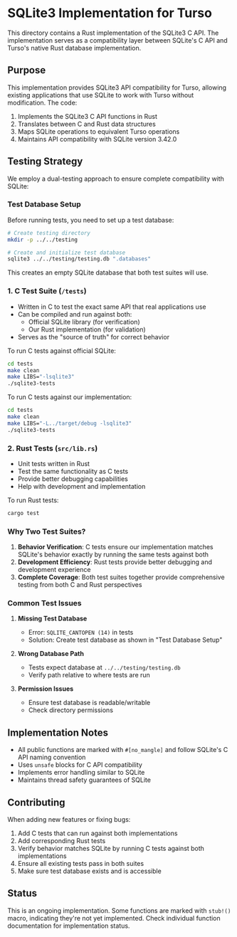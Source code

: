# SQLite3 Implementation for Turso

This directory contains a Rust implementation of the SQLite3 C API. The implementation serves as a compatibility layer between SQLite's C API and Turso's native Rust database implementation.

## Purpose

This implementation provides SQLite3 API compatibility for Turso, allowing existing applications that use SQLite to work with Turso without modification. The code:

1. Implements the SQLite3 C API functions in Rust
2. Translates between C and Rust data structures
3. Maps SQLite operations to equivalent Turso operations
4. Maintains API compatibility with SQLite version 3.42.0

## Testing Strategy

We employ a dual-testing approach to ensure complete compatibility with SQLite:

### Test Database Setup

Before running tests, you need to set up a test database:

```bash
# Create testing directory
mkdir -p ../../testing

# Create and initialize test database
sqlite3 ../../testing/testing.db ".databases"
```

This creates an empty SQLite database that both test suites will use.

### 1. C Test Suite (`/tests`)
- Written in C to test the exact same API that real applications use
- Can be compiled and run against both:
  - Official SQLite library (for verification)
  - Our Rust implementation (for validation)
- Serves as the "source of truth" for correct behavior

To run C tests against official SQLite:
```bash
cd tests
make clean
make LIBS="-lsqlite3"
./sqlite3-tests
```

To run C tests against our implementation:
```bash
cd tests
make clean
make LIBS="-L../target/debug -lsqlite3"
./sqlite3-tests
```

### 2. Rust Tests (`src/lib.rs`)
- Unit tests written in Rust
- Test the same functionality as C tests
- Provide better debugging capabilities
- Help with development and implementation

To run Rust tests:
```bash
cargo test
```

### Why Two Test Suites?

1. **Behavior Verification**: C tests ensure our implementation matches SQLite's behavior exactly by running the same tests against both
2. **Development Efficiency**: Rust tests provide better debugging and development experience
3. **Complete Coverage**: Both test suites together provide comprehensive testing from both C and Rust perspectives

### Common Test Issues

1. **Missing Test Database**
   - Error: `SQLITE_CANTOPEN (14)` in tests
   - Solution: Create test database as shown in "Test Database Setup"

2. **Wrong Database Path**
   - Tests expect database at `../../testing/testing.db`
   - Verify path relative to where tests are run

3. **Permission Issues**
   - Ensure test database is readable/writable
   - Check directory permissions

## Implementation Notes

- All public functions are marked with `#[no_mangle]` and follow SQLite's C API naming convention
- Uses `unsafe` blocks for C API compatibility
- Implements error handling similar to SQLite
- Maintains thread safety guarantees of SQLite

## Contributing

When adding new features or fixing bugs:

1. Add C tests that can run against both implementations
2. Add corresponding Rust tests
3. Verify behavior matches SQLite by running C tests against both implementations
4. Ensure all existing tests pass in both suites
5. Make sure test database exists and is accessible

## Status

This is an ongoing implementation. Some functions are marked with `stub!()` macro, indicating they're not yet implemented. Check individual function documentation for implementation status. 